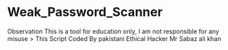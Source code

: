 # Weak_Password_Scanner
Observation This is a tool for education only, I am not responsible for any misuse > This Script Coded By pakistani Ethical Hacker Mr Sabaz ali khan
